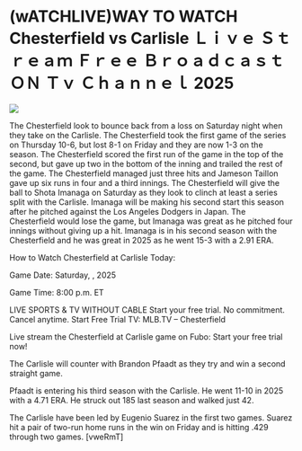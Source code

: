# (wATCHLIVE)WAY TO WATCH Chesterfield vs Carlisle Ｌｉｖｅ Ｓｔｒｅａｍ Ｆｒｅｅ Ｂｒｏａｄｃａｓｔ ＯＮ Ｔｖ Ｃｈａｎｎｅｌ  2025  
  
  
[![](https://i.imgur.com/qSNzIqt.png)](https://movie.rssnews.media/pwlOTdA.php)  
  
The Chesterfield look to bounce back from a loss on Saturday night when they take on the Carlisle. The Chesterfield took the first game of the series on Thursday 10-6, but lost 8-1 on Friday and they are now 1-3 on the season. The Chesterfield scored the first run of the game in the top of the second, but gave up two in the bottom of the inning and trailed the rest of the game. The Chesterfield managed just three hits and Jameson Taillon gave up six runs in four and a third innings. The Chesterfield will give the ball to Shota Imanaga on Saturday as they look to clinch at least a series split with the Carlisle. Imanaga will be making his second start this season after he pitched against the Los Angeles Dodgers in Japan. The Chesterfield would lose the game, but Imanaga was great as he pitched four innings without giving up a hit. Imanaga is in his second season with the Chesterfield and he was great in 2025 as he went 15-3 with a 2.91 ERA.

How to Watch Chesterfield at Carlisle Today:

Game Date: Saturday, , 2025

Game Time: 8:00 p.m. ET

LIVE SPORTS & TV WITHOUT CABLE
Start your free trial. No commitment. Cancel anytime.
Start Free Trial
TV: MLB.TV – Chesterfield

Live stream the Chesterfield at Carlisle game on Fubo: Start your free trial now!

The Carlisle will counter with Brandon Pfaadt as they try and win a second straight game.

Pfaadt is entering his third season with the Carlisle. He went 11-10 in 2025 with a 4.71 ERA. He struck out 185 last season and walked just 42.

The Carlisle have been led by Eugenio Suarez in the first two games. Suarez hit a pair of two-run home runs in the win on Friday and is hitting .429 through two games. [vweRmT]